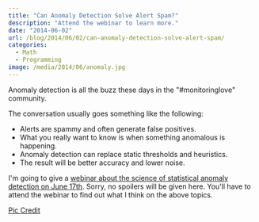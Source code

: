 ```yaml
---
title: "Can Anomaly Detection Solve Alert Spam?"
description: "Attend the webinar to learn more."
date: "2014-06-02"
url: /blog/2014/06/02/can-anomaly-detection-solve-alert-spam/
categories:
  - Math
  - Programming
image: /media/2014/06/anomaly.jpg
---
```


Anomaly detection is all the buzz these days in the "#monitoringlove" community.

<!--more-->

The conversation usually goes something like the following:

* Alerts are spammy and often generate false positives.
* What you really want to know is when something anomalous is happening.
* Anomaly detection can replace static thresholds and heuristics.
* The result will be better accuracy and lower noise.

I'm going to give a [webinar about the science of statistical anomaly detection on June 17th][webinar]. Sorry, no spoilers will be given here. You'll have to attend the webinar to find out what I think on the above topics.

[Pic Credit](https://www.flickr.com/photos/matthileo/3888057995/)


[webinar]: https://vividcortex.com/anomaly-detection-webinar/

